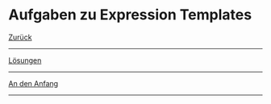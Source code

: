 # Aufgaben zu Expression Templates

[Zurück](Exercises.md)

---

[Lösungen](Exercises.cpp)

---

[An den Anfang](#Aufgaben-zu-Expression-Templates)

---
